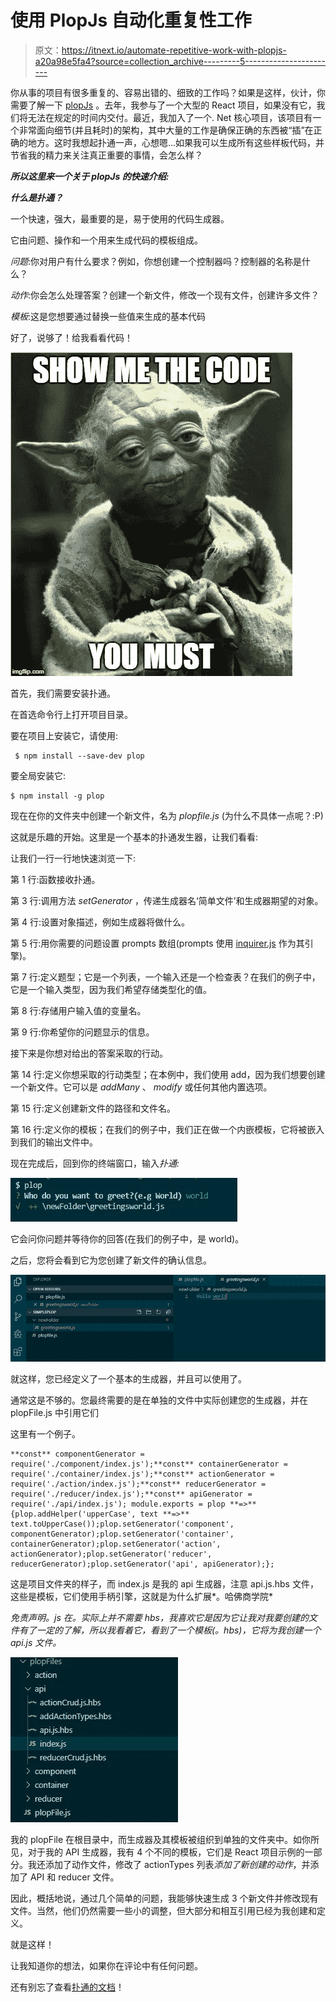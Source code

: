 # 使用 PlopJs 自动化重复性工作

> 原文：<https://itnext.io/automate-repetitive-work-with-plopjs-a20a98e5fa4?source=collection_archive---------5----------------------->

你从事的项目有很多重复的、容易出错的、细致的工作吗？如果是这样，伙计，你需要了解一下 [plopJs](https://plopjs.com) 。去年，我参与了一个大型的 React 项目，如果没有它，我们将无法在规定的时间内交付。最近，我加入了一个. Net 核心项目，该项目有一个非常面向细节(并且耗时)的架构，其中大量的工作是确保正确的东西被“插”在正确的地方。这时我想起扑通一声，心想嗯…如果我可以生成所有这些样板代码，并节省我的精力来关注真正重要的事情，会怎么样？

***所以这里来一个关于 plopJs 的快速介绍:***

***什么是扑通？***

一个快速，强大，最重要的是，易于使用的代码生成器。

它由问题、操作和一个用来生成代码的模板组成。

*问题*:你对用户有什么要求？例如，你想创建一个控制器吗？控制器的名称是什么？

*动作*:你会怎么处理答案？创建一个新文件，修改一个现有文件，创建许多文件？

*模板*:这是您想要通过替换一些值来生成的基本代码

好了，说够了！给我看看代码！

![](img/8b92a53fc59dc17c835a9bdaa0af0608.png)

首先，我们需要安装扑通。

在首选命令行上打开项目目录。

要在项目上安装它，请使用:

```
 $ npm install --save-dev plop
```

要全局安装它:

```
$ npm install -g plop
```

现在在你的文件夹中创建一个新文件，名为 *plopfile.js* (为什么不具体一点呢？:P)

这就是乐趣的开始。这里是一个基本的扑通发生器，让我们看看:

让我们一行一行地快速浏览一下:

第 1 行:函数接收扑通。

第 3 行:调用方法 *setGenerator* ，传递生成器名‘简单文件’和生成器期望的对象。

第 4 行:设置对象描述，例如生成器将做什么。

第 5 行:用你需要的问题设置 prompts 数组(prompts 使用 [inquirer.js](https://github.com/SBoudrias/Inquirer.js/) 作为其引擎)。

第 7 行:定义题型；它是一个列表，一个输入还是一个检查表？在我们的例子中，它是一个输入类型，因为我们希望存储类型化的值。

第 8 行:存储用户输入值的变量名。

第 9 行:你希望你的问题显示的信息。

接下来是你想对给出的答案采取的行动。

第 14 行:定义你想采取的行动类型；在本例中，我们使用 add，因为我们想要创建一个新文件。它可以是 *addMany* 、 *modify* 或任何其他内置选项。

第 15 行:定义创建新文件的路径和文件名。

第 16 行:定义你的模板；在我们的例子中，我们正在做一个内嵌模板，它将被嵌入到我们的输出文件中。

现在完成后，回到你的终端窗口，输入*扑通:*

![](img/b79a2ce6617f46ab9d4af5de20249f27.png)

它会问你问题并等待你的回答(在我们的例子中，是 world)。

之后，您将会看到它为您创建了新文件的确认信息。

![](img/a18f9acba14c5cffaff40a9551ef392d.png)

就这样，您已经定义了一个基本的生成器，并且可以使用了。

通常这是不够的。您最终需要的是在单独的文件中实际创建您的生成器，并在 plopFile.js 中引用它们

这里有一个例子。

```
**const** componentGenerator = require('./component/index.js');**const** containerGenerator = require('./container/index.js');**const** actionGenerator = require('./action/index.js');**const** reducerGenerator = require('./reducer/index.js');**const** apiGenerator = require('./api/index.js'); module.exports = plop **=>** {plop.addHelper('upperCase', text **=>** text.toUpperCase());plop.setGenerator('component', componentGenerator);plop.setGenerator('container', containerGenerator);plop.setGenerator('action', actionGenerator);plop.setGenerator('reducer', reducerGenerator);plop.setGenerator('api', apiGenerator);};
```

这是项目文件夹的样子，而 index.js 是我的 api 生成器，注意 api.js.hbs 文件，这些是模板，它们使用手柄引擎，这就是为什么扩展*。哈佛商学院*

*免责声明。js 在。实际上并不需要 hbs，我喜欢它是因为它让我对我要创建的文件有了一定的了解，所以我看着它，看到了一个模板(。hbs)，它将为我创建一个 api.js 文件。*

![](img/600f21d27b26abe97e63f5b3ed449eab.png)

我的 plopFile 在根目录中，而生成器及其模板被组织到单独的文件夹中。如你所见，对于我的 API 生成器，我有 4 个不同的模板，它们是 React 项目示例的一部分。我还添加了动作文件，修改了 actionTypes 列表*添加了新创建的动作*，并添加了 API 和 reducer 文件。

因此，概括地说，通过几个简单的问题，我能够快速生成 3 个新文件并修改现有文件。当然，他们仍然需要一些小的调整，但大部分和相互引用已经为我创建和定义。

就是这样！

让我知道你的想法，如果你在评论中有任何问题。

还有别忘了查看[扑通的文档](https://plopjs.com/documentation/#getting-started)！
